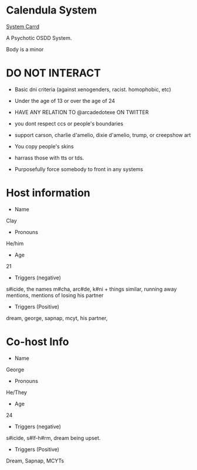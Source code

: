 # Calendula System
[System Carrd](https://calendula-system.carrd.co/)

A Psychotic OSDD System.

Body is a minor

# DO NOT INTERACT

- Basic dni criteria (against xenogenders, racist. homophobic, etc)
 
- Under the age of 13 or over the age of 24

- HAVE ANY RELATION TO @arcadedotexe ON TWITTER

- you dont respect ccs or people's boundaries

- support carson, charlie d'amelio, dixie d'amelio, trump, or creepshow art

- You copy people's skins

- harrass those with tts or tds.

- Purposefully force somebody to front in any systems

# Host information

- Name

Clay

- Pronouns

He/him

- Age

21

- Triggers (negative)

s#icide, the names m#cha, arc#de, k#ni + things similar, running away mentions, mentions of losing his partner

- Triggers (Positive)

dream, george, sapnap, mcyt, his partner,

# Co-host Info

- Name

George

- Pronouns

He/They

- Age

24

- Triggers (negative)

s#icide, s#lf-h#rm, dream being upset.

- Triggers (Positive)

Dream, Sapnap, MCYTs
